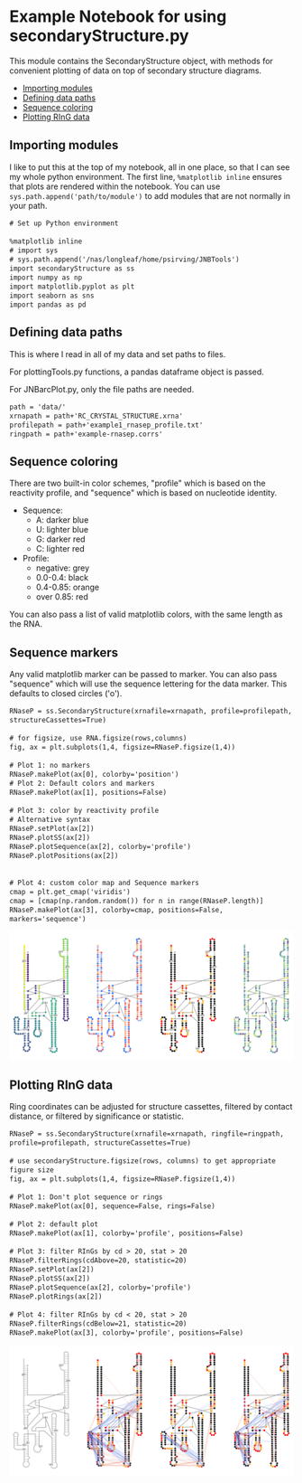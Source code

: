 
Example Notebook for using secondaryStructure.py
========================================
This module contains the SecondaryStructure object, with methods for convenient plotting of data on top of secondary structure diagrams.
* [Importing modules](#importing-modules)
* [Defining data paths](#defining-data-paths)
* [Sequence coloring](#sequence-coloring)
* [Plotting RInG data](#plotting-ring-data)


Importing modules
-----------------
I like to put this at the top of my notebook, all in one place, so that I can see my whole
python environment. The first line, `%matplotlib inline` ensures that plots are rendered
within the notebook. You can use `sys.path.append('path/to/module')` to add modules that are
not normally in your path.


```
# Set up Python environment

%matplotlib inline
# import sys
# sys.path.append('/nas/longleaf/home/psirving/JNBTools')
import secondaryStructure as ss
import numpy as np
import matplotlib.pyplot as plt
import seaborn as sns
import pandas as pd
```

Defining data paths
-------------------
This is where I read in all of my data and set paths to files.

For plottingTools.py functions, a pandas dataframe object is passed.

For JNBarcPlot.py, only the file paths are needed.


```
path = 'data/'
xrnapath = path+'RC_CRYSTAL_STRUCTURE.xrna'
profilepath = path+'example1_rnasep_profile.txt'
ringpath = path+'example-rnasep.corrs'
```

Sequence coloring
-----------------
There are two built-in color schemes, "profile" which is based on the reactivity profile, and "sequence" which is based on nucleotide identity.
- Sequence:
  - A: darker blue
  - U: lighter blue
  - G: darker red
  - C: lighter red
- Profile:
  - negative: grey
  - 0.0-0.4: black
  - 0.4-0.85: orange
  - over 0.85: red

You can also pass a list of valid matplotlib colors, with the same length as the RNA.

Sequence markers
----------------
Any valid matplotlib marker can be passed to marker. You can also pass "sequence" which will use the sequence lettering for the data marker. This defaults to closed circles ('o').


```
RNaseP = ss.SecondaryStructure(xrnafile=xrnapath, profile=profilepath, structureCassettes=True)

# for figsize, use RNA.figsize(rows,columns)
fig, ax = plt.subplots(1,4, figsize=RNaseP.figsize(1,4))

# Plot 1: no markers
RNaseP.makePlot(ax[0], colorby='position')
# Plot 2: Default colors and markers
RNaseP.makePlot(ax[1], positions=False)

# Plot 3: color by reactivity profile
# Alternative syntax
RNaseP.setPlot(ax[2])
RNaseP.plotSS(ax[2])
RNaseP.plotSequence(ax[2], colorby='profile')
RNaseP.plotPositions(ax[2])


# Plot 4: custom color map and Sequence markers
cmap = plt.get_cmap('viridis')
cmap = [cmap(np.random.random()) for n in range(RNaseP.length)]
RNaseP.makePlot(ax[3], colorby=cmap, positions=False, markers='sequence')

```


![svg](secondaryStructure-example_files/secondaryStructure-example_6_0.svg)


Plotting RInG data
------------------
Ring coordinates can be adjusted for structure cassettes, filtered by contact distance, or filtered by significance or statistic.


```
RNaseP = ss.SecondaryStructure(xrnafile=xrnapath, ringfile=ringpath, profile=profilepath, structureCassettes=True)

# use secondaryStructure.figsize(rows, columns) to get appropriate figure size
fig, ax = plt.subplots(1,4, figsize=RNaseP.figsize(1,4))

# Plot 1: Don't plot sequence or rings
RNaseP.makePlot(ax[0], sequence=False, rings=False)

# Plot 2: default plot
RNaseP.makePlot(ax[1], colorby='profile', positions=False)

# Plot 3: filter RInGs by cd > 20, stat > 20
RNaseP.filterRings(cdAbove=20, statistic=20)
RNaseP.setPlot(ax[2])
RNaseP.plotSS(ax[2])
RNaseP.plotSequence(ax[2], colorby='profile')
RNaseP.plotRings(ax[2])

# Plot 4: filter RInGs by cd < 20, stat > 20
RNaseP.filterRings(cdBelow=21, statistic=20)
RNaseP.makePlot(ax[3], colorby='profile', positions=False)

```


![svg](secondaryStructure-example_files/secondaryStructure-example_8_0.svg)



```

```
